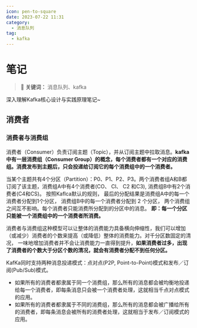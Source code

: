 ```yaml
---
icon: pen-to-square
date: 2023-07-22 11:31
category:
  - 消息队列
tag:
  - kafka
---
```


# 笔记

> 📌 **关键词：** 消息队列、kafka

深入理解Kafka核心设计与实践原理笔记~

## 消费者

### 消费者与消费组

消费者（Consumer）负责订阅主题（Topic），并从订阅主题中拉取消息。**kafka中有一层消费组（Consumer Group）的概念，每个消费者都有一个对应的消费组。消费发布到主题后，只会投递给订阅它的每个消费组中的一个消费者。**

当某个主题共有4个分区（Partition）：P0、P1、P2、P3。两个消费者组A和B都订阅了该主题，消费组A中有4个消费者(CO、 Cl、 C2 和C3), 消费组B中有2个消费者(C4和CS)。 按照Kaflca默认的规则， 最后的分配结果是消费组A中的每一个消费者分配到1个分区， 消费组B中的每一个消费者分配到 2 个分区， 两个消费组之间互不影响。每个消费者只能消费所分配到的分区中的消息。 
**即：每一个分区只能被一个消费组中的一个消费者所消费。** 

消费者与消费组这种模型可以让整体的消费能力具备横向伸缩性，我们可以增加（或减少）消费者的个数来提高（或降低）整体的消费能力。对千分区数固定的清况， 一味地增加消费者并不会让消费能力一直得到提升，**如果消费者过多，出现了消费者的个数大于分区个数的清况，就会有消费者分配不到任何分区。**

KafKa同时支持两种消息投递模式：点对点(P2P, Point-to-Point)模式和发布／订阅(Pub/Sub)模式。
+ 如果所有的消费者都隶属于同一个消费组，那么所有的消息都会被均衡地投递给每一个消费者，即每条消息只会被一个消费者处理，这就相当千点对点模式的应用。
+ 如果所有的消费者都隶属于不同的消费组，那么所有的消息都会被广播给所有的消费者，即每条消息会被所有的消费者处理，这就相当于发布／订阅模式的应用。

